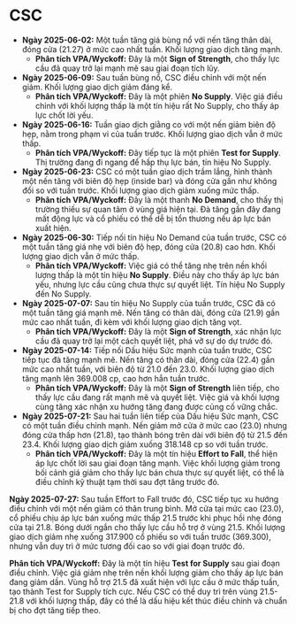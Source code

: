 # CSC

- **Ngày 2025-06-02:** Một tuần tăng giá bùng nổ với nến tăng thân dài, đóng cửa (21.27) ở mức cao nhất tuần. Khối lượng giao dịch tăng mạnh.
    - **Phân tích VPA/Wyckoff:** Đây là một **Sign of Strength**, cho thấy lực cầu đã quay trở lại mạnh mẽ sau giai đoạn tích lũy.
- **Ngày 2025-06-09:** Sau tuần bùng nổ, CSC điều chỉnh với một nến giảm. Khối lượng giao dịch giảm đáng kể.
    - **Phân tích VPA/Wyckoff:** Đây là một phiên **No Supply**. Việc giá điều chỉnh với khối lượng thấp là một tín hiệu rất No Supply, cho thấy áp lực chốt lời yếu.
- **Ngày 2025-06-16:** Tuần giao dịch giằng co với một nến giảm biên độ hẹp, nằm trong phạm vi của tuần trước. Khối lượng giao dịch vẫn ở mức thấp.
    - **Phân tích VPA/Wyckoff:** Đây tiếp tục là một phiên **Test for Supply**. Thị trường đang đi ngang để hấp thụ lực bán, tín hiệu No Supply.
- **Ngày 2025-06-23:** CSC có một tuần giao dịch trầm lắng, hình thành một nến tăng với biên độ hẹp (inside bar) và đóng cửa gần như không đổi so với tuần trước. Khối lượng giao dịch giảm xuống mức thấp.
    - **Phân tích VPA/Wyckoff:** Đây là một thanh **No Demand**, cho thấy thị trường thiếu sự quan tâm ở vùng giá hiện tại. Đà tăng gần đây đang mất động lực và cổ phiếu có thể dễ bị tổn thương nếu áp lực bán xuất hiện.
- **Ngày 2025-06-30:** Tiếp nối tín hiệu No Demand của tuần trước, CSC có một tuần tăng giá nhẹ với biên độ hẹp, đóng cửa (20.8) cao hơn. Khối lượng giao dịch vẫn ở mức thấp.
    - **Phân tích VPA/Wyckoff:** Việc giá có thể tăng nhẹ trên nền khối lượng thấp là một tín hiệu **No Supply**. Điều này cho thấy áp lực bán yếu, nhưng lực cầu cũng chưa thực sự quyết liệt. Tín hiệu No Supply đến No Supply.
- **Ngày 2025-07-07:** Sau tín hiệu No Supply của tuần trước, CSC đã có một tuần tăng giá mạnh mẽ. Nến tăng có thân dài, đóng cửa (21.9) gần mức cao nhất tuần, đi kèm với khối lượng giao dịch tăng vọt.
    - **Phân tích VPA/Wyckoff:** Đây là một **Sign of Strength**, xác nhận lực cầu đã quay trở lại một cách quyết liệt, phá vỡ sự do dự trước đó.
- **Ngày 2025-07-14:** Tiếp nối Dấu hiệu Sức mạnh của tuần trước, CSC tiếp tục đà tăng mạnh mẽ. Nến tăng có thân dài, đóng cửa (22.4) gần mức cao nhất tuần, với biên độ từ 21.0 đến 23.0. Khối lượng giao dịch tăng mạnh lên 369.008 cp, cao hơn hẳn tuần trước.
    - **Phân tích VPA/Wyckoff:** Đây là một **Sign of Strength** liên tiếp, cho thấy lực cầu đang rất mạnh mẽ và quyết liệt. Việc giá và khối lượng cùng tăng xác nhận xu hướng tăng đang được củng cố vững chắc.
- **Ngày 2025-07-21:** Sau hai tuần liên tiếp của Dấu hiệu Sức mạnh, CSC có một tuần điều chỉnh mạnh. Nến giảm mở cửa ở mức cao (23.0) nhưng đóng cửa thấp hơn (21.8), tạo thành bóng trên dài với biên độ từ 21.5 đến 23.4. Khối lượng giao dịch giảm xuống 318.148 cp so với tuần trước.
    - **Phân tích VPA/Wyckoff:** Đây là một tín hiệu **Effort to Fall**, thể hiện áp lực chốt lời sau giai đoạn tăng mạnh. Việc khối lượng giảm trong bối cảnh giá giảm cho thấy lực bán chưa thực sự quyết liệt, có thể là điều chỉnh kỹ thuật tạm thời sau đợt tăng trước đó.


**Ngày 2025-07-27:** Sau tuần Effort to Fall trước đó, CSC tiếp tục xu hướng điều chỉnh với một nến giảm có thân trung bình. Mở cửa tại mức cao (23.0), cổ phiếu chịu áp lực bán xuống mức thấp 21.5 trước khi phục hồi nhẹ đóng cửa tại 21.8. Bóng dưới ngắn cho thấy lực cầu hỗ trợ ở vùng 21.5. Khối lượng giao dịch giảm nhẹ xuống 317.900 cổ phiếu so với tuần trước (369.300), nhưng vẫn duy trì ở mức tương đối cao so với giai đoạn trước đó.

**Phân tích VPA/Wyckoff:** Đây là một tín hiệu **Test for Supply** sau giai đoạn điều chỉnh. Việc giá giảm nhẹ trên nền khối lượng giảm cho thấy áp lực bán đang giảm dần. Vùng hỗ trợ 21.5 đã xuất hiện với lực cầu ở mức thấp tuần, tạo thành Test for Supply tích cực. Nếu CSC có thể duy trì trên vùng 21.5-21.8 với khối lượng thấp, đây có thể là dấu hiệu kết thúc điều chỉnh và chuẩn bị cho đợt tăng tiếp theo.
